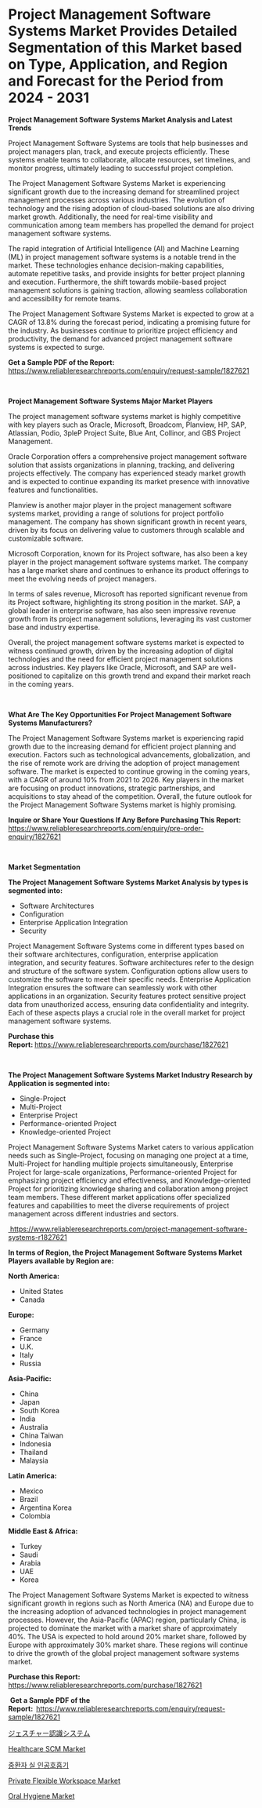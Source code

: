 <p><h1>Project Management Software Systems Market Provides Detailed Segmentation of this Market based on Type, Application, and Region and Forecast for the Period from 2024 - 2031</h1></p><p><strong>Project Management Software Systems Market Analysis and Latest Trends</strong></p>
<p><p>Project Management Software Systems are tools that help businesses and project managers plan, track, and execute projects efficiently. These systems enable teams to collaborate, allocate resources, set timelines, and monitor progress, ultimately leading to successful project completion.</p><p>The Project Management Software Systems Market is experiencing significant growth due to the increasing demand for streamlined project management processes across various industries. The evolution of technology and the rising adoption of cloud-based solutions are also driving market growth. Additionally, the need for real-time visibility and communication among team members has propelled the demand for project management software systems.</p><p>The rapid integration of Artificial Intelligence (AI) and Machine Learning (ML) in project management software systems is a notable trend in the market. These technologies enhance decision-making capabilities, automate repetitive tasks, and provide insights for better project planning and execution. Furthermore, the shift towards mobile-based project management solutions is gaining traction, allowing seamless collaboration and accessibility for remote teams.</p><p>The Project Management Software Systems Market is expected to grow at a CAGR of 13.8% during the forecast period, indicating a promising future for the industry. As businesses continue to prioritize project efficiency and productivity, the demand for advanced project management software systems is expected to surge.</p></p>
<p><strong>Get a Sample PDF of the Report:&nbsp;</strong> <a href="https://www.reliableresearchreports.com/enquiry/request-sample/1827621">https://www.reliableresearchreports.com/enquiry/request-sample/1827621</a></p>
<p>&nbsp;</p>
<p><strong>Project Management Software Systems Major Market Players</strong></p>
<p><p>The project management software systems market is highly competitive with key players such as Oracle, Microsoft, Broadcom, Planview, HP, SAP, Atlassian, Podio, 3pleP Project Suite, Blue Ant, Collinor, and GBS Project Management.</p><p>Oracle Corporation offers a comprehensive project management software solution that assists organizations in planning, tracking, and delivering projects effectively. The company has experienced steady market growth and is expected to continue expanding its market presence with innovative features and functionalities.</p><p>Planview is another major player in the project management software systems market, providing a range of solutions for project portfolio management. The company has shown significant growth in recent years, driven by its focus on delivering value to customers through scalable and customizable software.</p><p>Microsoft Corporation, known for its Project software, has also been a key player in the project management software systems market. The company has a large market share and continues to enhance its product offerings to meet the evolving needs of project managers.</p><p>In terms of sales revenue, Microsoft has reported significant revenue from its Project software, highlighting its strong position in the market. SAP, a global leader in enterprise software, has also seen impressive revenue growth from its project management solutions, leveraging its vast customer base and industry expertise.</p><p>Overall, the project management software systems market is expected to witness continued growth, driven by the increasing adoption of digital technologies and the need for efficient project management solutions across industries. Key players like Oracle, Microsoft, and SAP are well-positioned to capitalize on this growth trend and expand their market reach in the coming years.</p></p>
<p>&nbsp;</p>
<p><strong>What Are The Key Opportunities For Project Management Software Systems Manufacturers?</strong></p>
<p><p>The Project Management Software Systems market is experiencing rapid growth due to the increasing demand for efficient project planning and execution. Factors such as technological advancements, globalization, and the rise of remote work are driving the adoption of project management software. The market is expected to continue growing in the coming years, with a CAGR of around 10% from 2021 to 2026. Key players in the market are focusing on product innovations, strategic partnerships, and acquisitions to stay ahead of the competition. Overall, the future outlook for the Project Management Software Systems market is highly promising.</p></p>
<p><strong>Inquire or Share Your Questions If Any Before Purchasing This Report:</strong> <a href="https://www.reliableresearchreports.com/enquiry/pre-order-enquiry/1827621">https://www.reliableresearchreports.com/enquiry/pre-order-enquiry/1827621</a></p>
<p>&nbsp;</p>
<p><strong>Market Segmentation</strong></p>
<p><strong>The Project Management Software Systems Market Analysis by types is segmented into:</strong></p>
<p><ul><li>Software Architectures</li><li>Configuration</li><li>Enterprise Application Integration</li><li>Security</li></ul></p>
<p><p>Project Management Software Systems come in different types based on their software architectures, configuration, enterprise application integration, and security features. Software architectures refer to the design and structure of the software system. Configuration options allow users to customize the software to meet their specific needs. Enterprise Application Integration ensures the software can seamlessly work with other applications in an organization. Security features protect sensitive project data from unauthorized access, ensuring data confidentiality and integrity. Each of these aspects plays a crucial role in the overall market for project management software systems.</p></p>
<p><strong>Purchase this Report:&nbsp;</strong><a href="https://www.reliableresearchreports.com/purchase/1827621">https://www.reliableresearchreports.com/purchase/1827621</a></p>
<p>&nbsp;</p>
<p><strong>The Project Management Software Systems Market Industry Research by Application is segmented into:</strong></p>
<p><ul><li>Single-Project</li><li>Multi-Project</li><li>Enterprise Project</li><li>Performance-oriented Project</li><li>Knowledge-oriented Project</li></ul></p>
<p><p>Project Management Software Systems Market caters to various application needs such as Single-Project, focusing on managing one project at a time, Multi-Project for handling multiple projects simultaneously, Enterprise Project for large-scale organizations, Performance-oriented Project for emphasizing project efficiency and effectiveness, and Knowledge-oriented Project for prioritizing knowledge sharing and collaboration among project team members. These different market applications offer specialized features and capabilities to meet the diverse requirements of project management across different industries and sectors.</p></p>
<p><a href="https://www.reliableresearchreports.com/project-management-software-systems-r1827621">&nbsp;https://www.reliableresearchreports.com/project-management-software-systems-r1827621</a></p>
<p><strong>In terms of Region, the Project Management Software Systems Market Players available by Region are:</strong></p>
<p>
    <p> <strong> North America: </strong>
        <ul>
            <li>United States</li>
            <li>Canada</li>
        </ul>
        </p> 
    <p> <strong> Europe: </strong>
        <ul>
            <li>Germany</li>
            <li>France</li>
            <li>U.K.</li>
            <li>Italy</li>
            <li>Russia</li>
        </ul>
        </p> 
    <p> <strong> Asia-Pacific: </strong>
        <ul>
            <li>China</li>
            <li>Japan</li>
            <li>South Korea</li>
            <li>India</li>
            <li>Australia</li>
            <li>China Taiwan</li>
            <li>Indonesia</li>
            <li>Thailand</li>
            <li>Malaysia</li>
        </ul>
        </p> 
    <p> <strong> Latin America: </strong>
        <ul>
            <li>Mexico</li>
            <li>Brazil</li>
            <li>Argentina Korea</li>
            <li>Colombia</li>
        </ul>
        </p> 
    <p> <strong> Middle East & Africa: </strong>
        <ul>
            <li>Turkey</li>
            <li>Saudi</li>
            <li>Arabia</li>
            <li>UAE</li>
            <li>Korea</li>
        </ul>
    </p>
    </p>
<p><p>The Project Management Software Systems Market is expected to witness significant growth in regions such as North America (NA) and Europe due to the increasing adoption of advanced technologies in project management processes. However, the Asia-Pacific (APAC) region, particularly China, is projected to dominate the market with a market share of approximately 40%. The USA is expected to hold around 20% market share, followed by Europe with approximately 30% market share. These regions will continue to drive the growth of the global project management software systems market.</p></p>
<p><strong>Purchase this Report: </strong><a href="https://www.reliableresearchreports.com/purchase/1827621">https://www.reliableresearchreports.com/purchase/1827621</a></p>
<p>&nbsp;<strong>Get a Sample PDF of the Report:&nbsp;&nbsp;</strong><a href="https://www.reliableresearchreports.com/enquiry/request-sample/1827621">https://www.reliableresearchreports.com/enquiry/request-sample/1827621</a></p>
<p><strong></strong></p>
<p><p><a href="https://github.com/bucuel854722/Market-Research-Report-List-2/blob/main/157220360233.md">ジェスチャー認識システム</a></p><p><a href="https://github.com/Airanohannonzb68e5pb53oc1/Market-Research-Report-List-2/blob/main/healthcare-scm-market.md">Healthcare SCM Market</a></p><p><a href="https://medium.com/@hershelkris/icu-%ED%99%98%EC%9E%90%EC%9A%A9-%EC%9D%B8%EA%B3%B5%ED%98%B8%ED%9D%A1%EA%B8%B0-%EC%8B%9C%EC%9E%A5-%EC%8B%9C%EC%9E%A5-%EC%A0%90%EC%9C%A0%EC%9C%A8-%EC%8B%9C%EC%9E%A5-%EB%8F%99%ED%96%A5-%EB%B0%8F-%EB%AF%B8%EB%9E%98-%EC%84%B1%EC%9E%A5-%ED%83%90%EC%83%89-60ff8b057b17">중환자 실 인공호흡기</a></p><p><a href="https://www.linkedin.com/pulse/private-flexible-workspace-market-key-successful-business-tjoke?trackingId=iGVg6uHvhIsmQH6l2H2vTw%3D%3D">Private Flexible Workspace Market</a></p><p><a href="https://issuu.com/reportprime-2/docs/oral-hygiene-market-size-2030.pptx">Oral Hygiene Market</a></p></p>